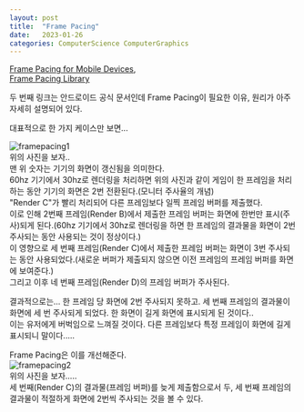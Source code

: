 ```yaml
---
layout: post
title:  "Frame Pacing"
date:   2023-01-26
categories: ComputerScience ComputerGraphics
---            
```


[Frame Pacing for Mobile Devices](https://docs.unrealengine.com/5.1/en-US/frame-pacing-for-mobile-devices-in-unreal-engine/),        
[Frame Pacing Library](https://developer.android.com/games/sdk/frame-pacing)              
         
두 번째 링크는 안드로이드 공식 문서인데 Frame Pacing이 필요한 이유, 원리가 아주 자세히 설명되어 있다.            
          
대표적으로 한 가지 케이스만 보면...       
         
![framepacing1](https://user-images.githubusercontent.com/33873804/214901591-02b8ae8f-0894-4159-82e3-4c0c8f3647a4.png)           
위의 사진을 보자..           
맨 위 숫자는 기기의 화면이 갱신됨을 의미한다.           
60hz 기기에서 30hz로 렌더링을 처리하면 위의 사진과 같이 게임이 한 프레임을 처리하는 동안 기기의 화면은 2번 전환된다.(모니터 주사율의 개념)               
"Render C"가 빨리 처리되어 다른 프레임보다 일찍 프레임 버퍼를 제출했다.           
이로 인해 2번째 프레임(Render B)에서 제출한 프레임 버퍼는 화면에 한번만 표시(주사)되게 된다.(60hz 기기에서 30hz로 렌더링을 하면 한 프레임의 결과물을 화면이 2번 주사되는 동안 사용되는 것이 정상이다.)                   
이 영향으로 세 번째 프레임(Render C)에서 제출한 프레임 버퍼는 화면이 3번 주사되는 동안 사용되었다.(새로운 버퍼가 제출되지 않으면 이전 프레임의 프레임 버퍼를 화면에 보여준다.)              
그리고 이후 네 번째 프레임(Render D)의 프레임 버퍼가 주사된다.             
             
결과적으로는... 한 프레임 당 화면에 2번 주사되지 못하고. 세 번째 프레임의 결과물이 화면에 세 번 주사되게 되었다. 한 화면이 길게 화면에 표시되게 된 것이다..            
이는 유저에게 버벅임으로 느껴질 것이다. 다른 프레임보다 특정 프레임이 화면에 길게 표시되니 말이다.....      
            

Frame Pacing은 이를 개선해준다.           
![framepacing2](https://user-images.githubusercontent.com/33873804/214901582-3ddbe14e-a97b-4705-8b36-36faa9ebb484.png)            
위의 사진을 보자.....            
세 번째(Render C)의 결과물(프레임 버퍼)를 늦게 제출함으로서 두, 세 번째 프레임의 결과물이 적절하게 화면에 2번씩 주사되는 것을 볼 수 있다.        
